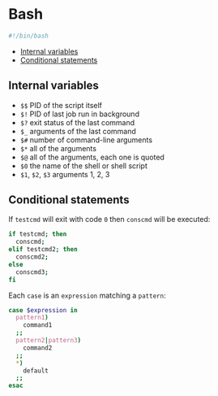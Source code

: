 Bash
====

```bash
#!/bin/bash
```

- [Internal variables](/sheets/Bash.md#internal-variables)
- [Conditional statements](/sheets/Bash.md#conditional-statements)

## Internal variables
- `$$` PID of the script itself
- `$!` PID of last job run in background
- `$?` exit status of the last command
- `$_` arguments of the last command
- `$#` number of command-line arguments
- `$*` all of the arguments
- `$@` all of the arguments, each one is quoted
- `$0` the name of the shell or shell script
- `$1`, `$2`, `$3` arguments 1, 2, 3

## Conditional statements
If `testcmd` will exit with code `0` then `conscmd` will be executed:
```bash
if testcmd; then
  conscmd;
elif testcmd2; then
  conscmd2;
else
  conscmd3;
fi
```
Each `case` is an `expression` matching a `pattern`:
```bash
case $expression in
  pattern1)
    command1
  ;;
  pattern2|pattern3)
    command2
  ;;
  *)
    default
  ;;
esac
```
